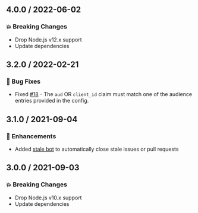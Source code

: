 ## 4.0.0 / 2022-06-02

### :boom: Breaking Changes

- Drop Node.js v12.x support
- Update dependencies

## 3.2.0 / 2022-02-21

### :lady_beetle: Bug Fixes

- Fixed [#18](https://github.com/buccfer/aws-cognito-express/issues/18) - The `aud` OR `client_id` claim must match one of the audience entries provided in the config.

## 3.1.0 / 2021-09-04

### :tada: Enhancements

- Added [stale bot](https://github.com/probot/stale) to automatically close stale issues or pull requests

## 3.0.0 / 2021-09-03

### :boom: Breaking Changes

- Drop Node.js v10.x support
- Update dependencies
